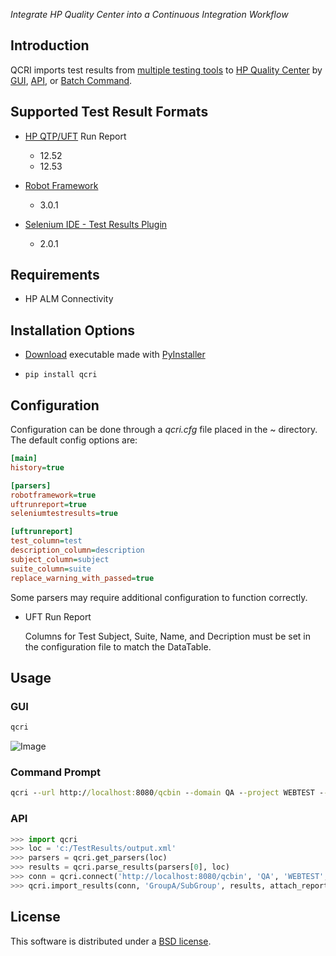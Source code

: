 *Integrate HP Quality Center into a Continuous Integration Workflow*

## Introduction
QCRI imports test results from [multiple testing tools](#supported-test-result-formats) to [HP Quality Center](http://www8.hp.com/us/en/software-solutions/quality-center-quality-management/) by [GUI](#gui), [API](#api), or [Batch Command](#command-prompt).

## Supported Test Result Formats
* [HP QTP/UFT](http://www8.hp.com/us/en/software-solutions/unified-functional-automated-testing/) Run Report
    * 12.52
    * 12.53

* [Robot Framework](http://robotframework.org/)
    * 3.0.1

* [Selenium IDE - Test Results Plugin](https://addons.mozilla.org/en-US/firefox/addon/test-results-selenium-ide/)
    * 2.0.1

## Requirements
* HP ALM Connectivity


## Installation Options
* [Download](https://github.com/douville/qcri/releases/) executable made with [PyInstaller](http://www.pyinstaller.org)

* `pip install qcri`

## Configuration

Configuration can be done through a *qcri.cfg* file placed in the ~ directory.
The default config options are:

```ini
[main]
history=true

[parsers]
robotframework=true
uftrunreport=true
seleniumtestresults=true

[uftrunreport]
test_column=test
description_column=description
subject_column=subject
suite_column=suite
replace_warning_with_passed=true
```

Some parsers may require additional configuration to function correctly.
  
  * UFT Run Report

    Columns for Test Subject, Suite, Name, and Decription must be set
    in the configuration file to match the DataTable.

## Usage

### GUI
```bat
qcri
```

![Image](https://cloud.githubusercontent.com/assets/24326368/21869851/288c69f2-d81f-11e6-98a1-f63761b37874.png)

### Command Prompt
```bat
qcri --url http://localhost:8080/qcbin --domain QA --project WEBTEST --username tester --pasword secret --source c:/TestResults/output.xml --destination GroupA/SubGroup --attach_report True
```

### API
```python
>>> import qcri
>>> loc = 'c:/TestResults/output.xml'
>>> parsers = qcri.get_parsers(loc)
>>> results = qcri.parse_results(parsers[0], loc)
>>> conn = qcri.connect('http://localhost:8080/qcbin', 'QA', 'WEBTEST', tester, secret)
>>> qcri.import_results(conn, 'GroupA/SubGroup', results, attach_report=False)
```

## License
This software is distributed under a [BSD license](https://github.com/douville/qcri/blob/master/LICENSE).
